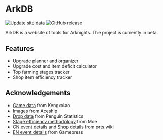 # ArkDB

[![Update site data](https://github.com/ark-db/ark-db/actions/workflows/update-data.yml/badge.svg)](https://github.com/ark-db/ark-db/actions/workflows/update-data.yml)
![GitHub release](https://img.shields.io/github/v/release/ark-db/ark-db?color=05B2DC&include_prereleases)

ArkDB is a website of tools for Arknights. The project is currently in beta.

## Features
- Upgrade planner and organizer
- Upgrade cost and item deficit calculator
- Top farming stages tracker
- Shop item efficiency tracker

## Acknowledgements
- [Game data](https://github.com/Kengxxiao/ArknightsGameData) from Kengxxiao
- [Images](https://github.com/Aceship/Arknight-Images) from Aceship
- [Drop data](https://penguin-stats.io/) from Penguin Statistics
- [Stage efficiency methodology](https://docs.google.com/spreadsheets/d/12X0uBQaN7MuuMWWDTiUjIni_MOP015GnulggmBJgBaQ/edit#gid=1960303262) from Moe
- [CN event details](https://prts.wiki/w/%E6%B4%BB%E5%8A%A8%E4%B8%80%E8%A7%88) and [Shop details](https://prts.wiki/w/%E9%87%87%E8%B4%AD%E4%B8%AD%E5%BF%83) from prts.wiki
- [EN event details](https://gamepress.gg/arknights/other/event-and-campaign-list) from Gamepress